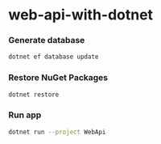 # web-api-with-dotnet
### Generate database
  ```bash
  dotnet ef database update
  ```
### Restore NuGet Packages
```bash
dotnet restore
```
### Run app
```bash
dotnet run --project WebApi
```

